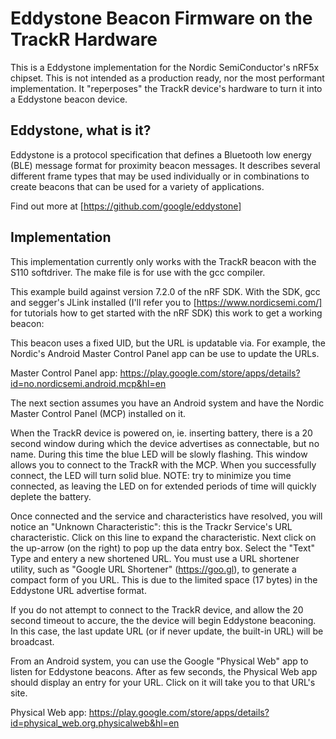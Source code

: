 # Eddystone Beacon Firmware on the TrackR Hardware 

This is a Eddystone implementation for the Nordic SemiConductor's nRF5x chipset. This is not intended as a production ready, nor the most performant implementation. It "reperposes" the TrackR device's hardware to turn it into a Eddystone beacon device.

## Eddystone, what is it?

Eddystone is a protocol specification that defines a Bluetooth low energy (BLE) message format for proximity beacon messages. It describes several different frame types that may be used individually or in combinations to create beacons that can be used for a variety of applications.

Find out more at [https://github.com/google/eddystone]

## Implementation

This implementation currently only works with the TrackR beacon with the S110 softdriver. The make file is for use with the gcc compiler.

This example build against version 7.2.0 of the nRF SDK. With the SDK, gcc and segger's JLink installed (I'll refer you to [https://www.nordicsemi.com/] for tutorials how to get started with the nRF SDK) this work to get a working beacon:

This beacon uses a fixed UID, but the URL is updatable via. For example, the Nordic's Android Master Control Panel app can be use to update the URLs. 

Master Control Panel app: https://play.google.com/store/apps/details?id=no.nordicsemi.android.mcp&hl=en

The next section assumes you have an Android system and have the Nordic Master Control Panel (MCP) installed on it.  

When the TrackR device is powered on, ie. inserting battery, there is a 20 second window during which the device advertises as connectable, but no name.  During this time the blue LED will be slowly flashing. This window allows you to connect to the TrackR with the MCP. When you successfully connect, the LED will turn solid blue.  NOTE: try to minimize you time connected, as leaving the LED on for extended periods of time will quickly deplete the battery.

Once connected and the service and characteristics have resolved, you will notice an "Unknown Characteristic": this is the Trackr Service's URL characteristic. Click on this line to expand the characteristic. Next click on the up-arrow (on the right) to pop up the data entry box.  Select the "Text" Type and entery a new shortened URL. You must use a URL shortener utility, such as "Google URL Shortener" (https://goo.gl), to generate a compact form of you URL.  This is due to the limited space (17 bytes) in the Eddystone URL advertise format.

If you do not attempt to connect to the TrackR device, and allow the 20 second timeout to accure, the the device will begin Eddystone beaconing.  In this case, the last update URL (or if never update, the built-in URL) will be broadcast. 

From an Android system, you can use the Google "Physical Web" app to listen for Eddystone beacons. After as few seconds, the Physical Web app should display an entry for your URL.  Click on it will take you to that URL's site.

Physical Web app:  https://play.google.com/store/apps/details?id=physical_web.org.physicalweb&hl=en





